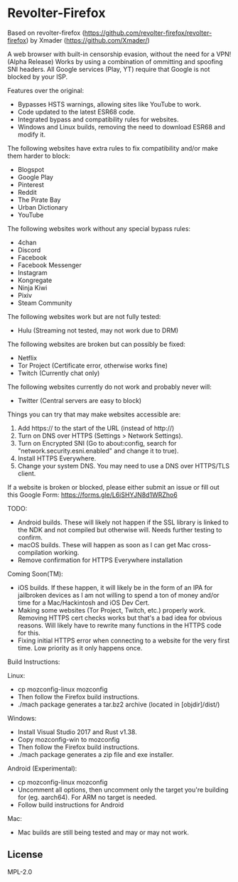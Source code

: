 
# Revolter-Firefox

Based on revolter-firefox (https://github.com/revolter-firefox/revolter-firefox) by Xmader (https://github.com/Xmader/)

A web browser with built-in censorship evasion, without the need for a VPN! (Alpha Release)
Works by using a combination of ommitting and spoofing SNI headers.
All Google services (Play, YT) require that Google is not blocked by your ISP.

Features over the original:
 - Bypasses HSTS warnings, allowing sites like YouTube to work.
 - Code updated to the latest ESR68 code.
 - Integrated bypass and compatibility rules for websites.
 - Windows and Linux builds, removing the need to download ESR68 and modify it.

The following websites have extra rules to fix compatibility and/or make them harder to block:
 - Blogspot
 - Google Play
 - Pinterest
 - Reddit
 - The Pirate Bay
 - Urban Dictionary
 - YouTube

The following websites work without any special bypass rules:
 - 4chan
 - Discord
 - Facebook
 - Facebook Messenger
 - Instagram
 - Kongregate
 - Ninja Kiwi
 - Pixiv
 - Steam Community

The following websites work but are not fully tested:
 - Hulu (Streaming not tested, may not work due to DRM)

The following websites are broken but can possibly be fixed:
 - Netflix
 - Tor Project (Certificate error, otherwise works fine)
 - Twitch (Currently chat only)

The following websites currently do not work and probably never will:
 - Twitter (Central servers are easy to block)

Things you can try that may make websites accessible are:
 1. Add https:// to the start of the URL (instead of http://)
 2. Turn on DNS over HTTPS (Settings > Network Settings).
 3. Turn on Encrypted SNI (Go to about:config, search for "network.security.esni.enabled" and change it to true).
 4. Install HTTPS Everywhere.
 5. Change your system DNS. You may need to use a DNS over HTTPS/TLS client.

If a website is broken or blocked, please either submit an issue or fill out this Google Form:
https://forms.gle/L6iSHYJN8d1WRZho6

TODO:
 - Android builds. These will likely not happen if the SSL library is linked to the NDK and not compiled but otherwise will. Needs further testing to confirm.
 - macOS builds. These will happen as soon as I can get Mac cross-compilation working.
 - Remove confirmation for HTTPS Everywhere installation

Coming Soon(TM):
 - iOS builds. If these happen, it will likely be in the form of an IPA for jailbroken devices as I am not willing to spend a ton of money and/or time for a Mac/Hackintosh and iOS Dev Cert.
 - Making some websites (Tor Project, Twitch, etc.) properly work. Removing HTTPS cert checks works but that's a bad idea for obvious reasons. Will likely have to rewrite many functions in the HTTPS code for this.
 - Fixing initial HTTPS error when connecting to a website for the very first time. Low priority as it only happens once.

Build Instructions:

Linux:
 - cp mozconfig-linux mozconfig
 - Then follow the Firefox build instructions.
 - ./mach package generates a tar.bz2 archive (located in [objdir]/dist/)

Windows:
 - Install Visual Studio 2017 and Rust v1.38.
 - Copy mozconfig-win to mozconfig
 - Then follow the Firefox build instructions.
 - ./mach package generates a zip file and exe installer.

Android (Experimental):
 - cp mozconfig-linux mozconfig
 - Uncomment all options, then uncomment only the target you're building for (eg. aarch64). For ARM no target is needed.
 - Follow build instructions for Android

Mac:
 - Mac builds are still being tested and may or may not work.

## License

MPL-2.0
